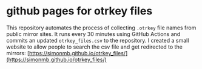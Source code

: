 # github pages for otrkey files
This repository automates the process of collecting `.otrkey` file names from public mirror sites.
It runs every 30 minutes using GitHub Actions and commits an updated `otrkey_files.csv` to the repository.
I created a small website to allow people to search the csv file and get redirected to the mirrors: [https://simonmb.github.io/otrkey_files/](https://simonmb.github.io/otrkey_files/)